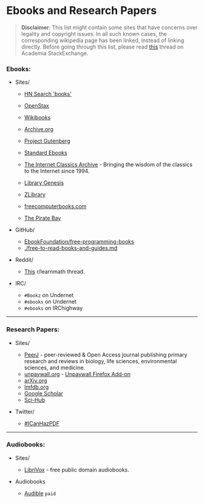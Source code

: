 # Ebooks and Research Papers

> **Disclaimer**: This list might contain some sites that have concerns over legality and copyright issues. In all such known cases, the corresponding wikipedia page has been linked, instead of linking directly. Before going through this list, please read [this](https://academia.stackexchange.com/questions/112509/legality-of-downloading-books-from-websites-such-as-library-genesis) thread on Academia StackExchange.

### Ebooks:
- Sites/
  - [HN Search 'books'](https://hn.algolia.com/?dateRange=all&page=0&prefix=true&query=books&sort=byPopularity&type=story)
  - [OpenStax](https://openstax.org/)
  - [Wikibooks](https://en.wikibooks.org/wiki/Main_Page)
  - [Archive.org](https://archive.org/)
  - [Project Gutenberg](https://www.gutenberg.org/)
  - [Standard Ebooks](https://standardebooks.org/)
  - [The Internet Classics Archive](http://classics.mit.edu/) - Bringing the wisdom of the classics to the Internet since 1994.
  
  - [Library Genesis](http://en.wikipedia.org/wiki/Library_Genesis)
  - [ZLibrary](https://b-ok.org/)
  - [freecomputerbooks.com](http://freecomputerbooks.com/)
  - [The Pirate Bay](https://en.wikipedia.org/wiki/The_Pirate_Bay)

- GitHub/
  - [EbookFoundation/free-programming-books](https://github.com/EbookFoundation/free-programming-books)
  - [./free-to-read-books-and-guides.md](free-to-read-books-and-guides.md)

- Reddit/
  - [This](https://www.reddit.com/r/learnmath/comments/8p922p/list_of_websites_ebooks_downloads_etc_for_mobile/?utm_source=share&utm_medium=web2x) r/learnmath thread.

- IRC/
  - `#Bookz` on Undernet
  - `#ebooks` on Undernet
  - `#ebooks` on IRChighway

---

### Research Papers:
- Sites/
  - [PeerJ](https://peerj.com/) - peer-reviewed & Open Access journal publishing primary research and reviews in biology, life sciences, environmental sciences, and medicine.
  - [unpaywall.org](https://unpaywall.org/) - [Unpaywall Firefox Add-on](https://addons.mozilla.org/en-US/firefox/addon/unpaywall)
  - [arXiv.org](https://arxiv.org/)
  - [lmfdb.org](http://www.lmfdb.org/)
  - [Google Scholar](https://scholar.google.com/)
  - [Sci-Hub](https://en.wikipedia.org/wiki/Sci-Hub)

- Twitter/
  - [#ICanHazPDF](https://en.wikipedia.org/wiki/ICanHazPDF)
    
---

### Audiobooks:
- Sites/
  - [LibriVox](https://librivox.org/) - free public domain audiobooks.

- Audiobooks
  - [Audible](https://www.audible.co.uk/) `paid`

